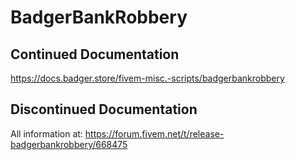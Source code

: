 # BadgerBankRobbery
## Continued Documentation
https://docs.badger.store/fivem-misc.-scripts/badgerbankrobbery
## Discontinued Documentation
All information at: https://forum.fivem.net/t/release-badgerbankrobbery/668475
